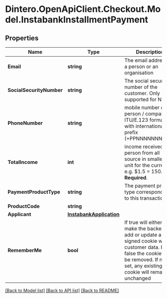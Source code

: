 # Dintero.OpenApiClient.Checkout.Model.InstabankInstallmentPayment

## Properties

Name | Type | Description | Notes
------------ | ------------- | ------------- | -------------
**Email** | **string** | The email address of a person or an organisation  | 
**SocialSecurityNumber** | **string** | The social security number of the customer. Only supported for NO. | 
**PhoneNumber** | **string** | mobile number of a person / company, ITU/E.123 format with international prefix (+PPNNNNNNNNN...)  | 
**TotalIncome** | **int** | income received by person from all source in smallest unit for the currency. e.g. $1.5 &#x3D; 150. **Required**.  | 
**PaymentProductType** | **string** | The payment product type corresponding to this transaction  | 
**ProductCode** | **string** |  | 
**Applicant** | [**InstabankApplication**](InstabankApplication.md) |  | [optional] 
**RememberMe** | **bool** | If true will either make the backend add or update a signed cookie with customer data. If false the cookie will be removed. If not set, any existing cookie will remain unchanged  | [optional] 

[[Back to Model list]](../README.md#documentation-for-models) [[Back to API list]](../README.md#documentation-for-api-endpoints) [[Back to README]](../README.md)


